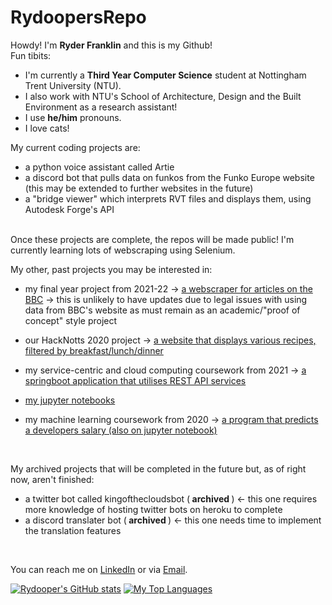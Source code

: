# RydoopersRepo
Howdy! I'm <b>Ryder Franklin</b> and this is my Github! <br>
Fun tibits:
- I'm currently a <b>Third Year Computer Science</b> student at Nottingham Trent University (NTU).
- I also work with NTU's School of Architecture, Design and the Built Environment as a research assistant!
- I use <b>he/him</b> pronouns.
- I love cats!

My current coding projects are:
- a python voice assistant called Artie
- a discord bot that pulls data on funkos from the Funko Europe website (this may be extended to further websites in the future)
- a "bridge viewer" which interprets RVT files and displays them, using Autodesk Forge's API

<br>
Once these projects are complete, the repos will be made public! I'm currently learning lots of webscraping using Selenium.
<br>

My other, past projects you may be interested in:
- my final year project from 2021-22 -> [a webscraper for articles on the BBC](https://github.com/rydooper/FYPCode) -> this is unlikely to have updates due to legal issues with using data from BBC's website as must remain as an academic/"proof of concept" style project
- our HackNotts 2020 project -> [a website that displays various recipes, filtered by breakfast/lunch/dinner](https://github.com/rydooper/hacknotts2020-work)
- my service-centric and cloud computing coursework from 2021 -> [a springboot application that utilises REST API services](https://github.com/rydooper/SCC_Coursework)

- [my jupyter notebooks](https://www.kaggle.com/ryderfranklin/notebooks) 
- my machine learning coursework from 2020 -> [a program that predicts a developers salary (also on jupyter notebook)](https://www.kaggle.com/code/ryderfranklin/machine-learning-coursework-2021/notebook)
<br>

My archived projects that will be completed in the future but, as of right now, aren't finished:
- a twitter bot called kingofthecloudsbot (<b> archived </b>) <- this one requires more knowledge of hosting twitter bots on heroku to complete
- a discord translater bot (<b> archived </b>) <- this one needs time to implement the translation features
<br>

You can reach me on [LinkedIn](https://www.linkedin.com/in/ryderfranklin2000) or via [Email](ryderarenfranklin@gmail.com). <br>

[![Rydooper's GitHub stats](https://github-readme-stats.vercel.app/api?username=rydooper&show_icons=true&theme=radical&count_private=true&show_icons=true)](https://github.com/anuraghazra/github-readme-stats)
[![My Top Languages](https://github-readme-stats.vercel.app/api/top-langs/?username=rydooper&theme=radical&count_private=true&layout=compact)](https://github.com/anuraghazra/github-readme-stats)
